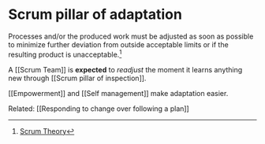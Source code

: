 # Scrum pillar of adaptation

Processes and/or the produced work must be adjusted as soon as possible to minimize further deviation from outside acceptable limits or if the resulting product is unacceptable.[^1]

A [[Scrum Team]] is **expected** to _readjust_ the moment it learns anything new through [[Scrum pillar of inspection]].

[[Empowerment]] and [[Self management]] make adaptation easier.

Related: [[Responding to change over following a plan]]

[^1]: [Scrum Theory](https://scrumguides.org/scrum-guide.html#scrum-theory)